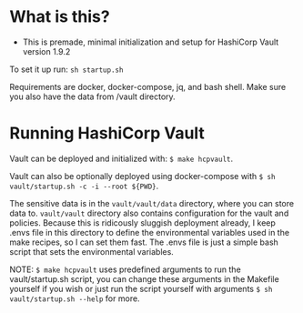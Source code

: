 # What is this?

* This is premade, minimal initialization and setup for HashiCorp Vault version 1.9.2

To set it up run: `sh startup.sh`

Requirements are docker, docker-compose, jq, and bash shell. Make sure you also have the data from /vault directory.

# Running HashiCorp Vault

Vault can be deployed and initialized with: `$ make hcpvault`.  

Vault can also be optionally deployed using docker-compose with `$ sh vault/startup.sh -c -i --root ${PWD}`.  

The sensitive data is in the `vault/vault/data` directory, where you can store data to. `vault/vault` directory also contains configuration for the vault and policies. Because this is ridicously sluggish deployment already, I keep .envs file in this directory to define the environmental variables used in the make recipes, so I can set them fast. The .envs file is just a simple bash script that sets the environmental variables.
  
NOTE: `$ make hcpvault` uses predefined arguments to run the vault/startup.sh script, you can change these arguments in the Makefile yourself if you wish or just run the script yourself with arguments `$ sh vault/startup.sh --help` for more.
